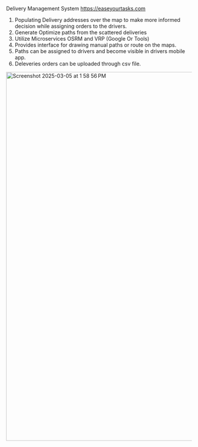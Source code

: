 Delivery Management System
https://easeyourtasks.com

1. Populating Delivery addresses over the map to make more informed decision while assigning orders to the drivers.
2. Generate Optimize paths from the scattered deliveries
3. Utilize Microservices OSRM and VRP (Google Or Tools)
4. Provides interface for drawing  manual paths or route on the maps.
5. Paths can be assigned to drivers and become visible in drivers mobile app.
6. Deleveries orders can be uploaded through csv file.



<img width="1002" alt="Screenshot 2025-03-05 at 1 58 56 PM" src="https://github.com/user-attachments/assets/454ce6a0-209a-454f-ad3d-8a7d35537b65" />
